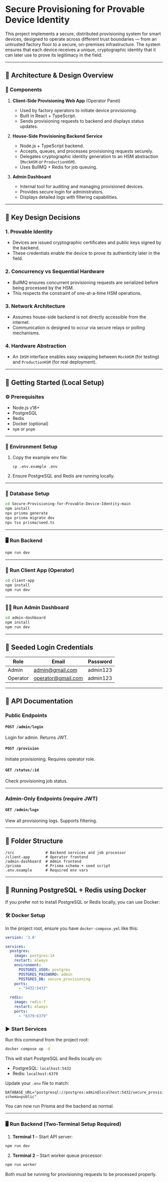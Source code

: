 # Secure Provisioning for Provable Device Identity

This project implements a secure, distributed provisioning system for smart devices, designed to operate across different trust boundaries — from an untrusted factory floor to a secure, on-premises infrastructure. The system ensures that each device receives a unique, cryptographic identity that it can later use to prove its legitimacy in the field.

---

## 📐 Architecture & Design Overview

### 🧩 Components
1. **Client-Side Provisioning Web App** (Operator Panel)
   - Used by factory operators to initiate device provisioning.
   - Built in React + TypeScript.
   - Sends provisioning requests to backend and displays status updates.

2. **House-Side Provisioning Backend Service**
   - Node.js + TypeScript backend.
   - Accepts, queues, and processes provisioning requests securely.
   - Delegates cryptographic identity generation to an HSM abstraction (`MockHSM` or `ProductionHSM`).
   - Uses BullMQ + Redis for job queuing.

3. **Admin Dashboard**
   - Internal tool for auditing and managing provisioned devices.
   - Provides secure login for administrators.
   - Displays detailed logs with filtering capabilities.

---

## 🔐 Key Design Decisions

### 1. **Provable Identity**
- Devices are issued cryptographic certificates and public keys signed by the backend.
- These credentials enable the device to prove its authenticity later in the field.

### 2. **Concurrency vs Sequential Hardware**
- BullMQ ensures concurrent provisioning requests are serialized before being processed by the HSM.
- This respects the constraint of one-at-a-time HSM operations.

### 3. **Network Architecture**
- Assumes house-side backend is not directly accessible from the internet.
- Communication is designed to occur via secure relays or polling mechanisms.

### 4. **Hardware Abstraction**
- An `IHSM` interface enables easy swapping between `MockHSM` (for testing) and `ProductionHSM` (for real deployment).

---

## 🚀 Getting Started (Local Setup)

### ⚙ Prerequisites
- Node.js v18+
- PostgreSQL
- Redis
- Docker (optional)
- `npm` or `pnpm`

---

### 📁 Environment Setup

1. Copy the example env file:
   ```
   cp .env.example .env
   ```

2. Ensure PostgreSQL and Redis are running locally.

---

### 🧱 Database Setup

```bash
cd Secure-Provisioning-for-Provable-Device-Identity-main
npm install
npx prisma generate
npx prisma migrate dev
npx tsx prisma/seed.ts
```

---

### 🖥 Run Backend

```bash
npm run dev
```

---

### 👷 Run Client App (Operator)

```bash
cd client-app
npm install
npm run dev
```

---

### 👩‍💼 Run Admin Dashboard

```bash
cd admin-dashboard
npm install
npm run dev
```

---

## 🧪 Seeded Login Credentials

| Role    | Email              | Password  |
|---------|--------------------|-----------|
| Admin   | admin@gmail.com    | admin123  |
| Operator| operator@gmail.com | admin123  |

---

## 📑 API Documentation

### Public Endpoints

#### `POST /admin/login`
Login for admin. Returns JWT.

#### `POST /provision`
Initiate provisioning. Requires operator role.

#### `GET /status/:id`
Check provisioning job status.

---

### Admin-Only Endpoints (require JWT)

#### `GET /admin/logs`
View all provisioning logs. Supports filtering.

---

## 📁 Folder Structure

```
/src              # Backend services and job processor
/client-app       # Operator frontend
/admin-dashboard  # Admin frontend
/prisma           # Prisma schema + seed script
.env.example      # Required env vars
```

---

## 🐳 Running PostgreSQL + Redis using Docker

If you prefer not to install PostgreSQL or Redis locally, you can use Docker:

### 🛠 Docker Setup

In the project root, ensure you have `docker-compose.yml` like this:

```yaml
version: '3.8'

services:
  postgres:
    image: postgres:14
    restart: always
    environment:
      POSTGRES_USER: postgres
      POSTGRES_PASSWORD: admin
      POSTGRES_DB: secure_provisioning
    ports:
      - "5432:5432"

  redis:
    image: redis:7
    restart: always
    ports:
      - "6379:6379"
```

### ▶ Start Services

Run this command from the project root:

```bash
docker compose up -d
```

This will start PostgreSQL and Redis locally on:
- PostgreSQL: `localhost:5432`
- Redis: `localhost:6379`

Update your `.env` file to match:
```env
DATABASE_URL="postgresql://postgres:admin@localhost:5432/secure_provisioning?schema=public"
```

You can now run Prisma and the backend as normal.


---

### 🖥 Run Backend (Two-Terminal Setup Required)

1. **Terminal 1** – Start API server:
```bash
npm run dev
```

2. **Terminal 2** – Start worker queue processor:
```bash
npm run worker
```

Both must be running for provisioning requests to be processed properly.
